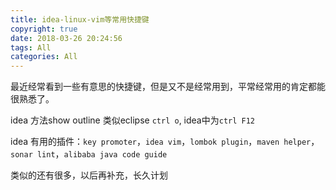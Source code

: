 ```yaml
---
title: idea-linux-vim等常用快捷键
copyright: true
date: 2018-03-26 20:24:56
tags: All
categories: All
---
```


最近经常看到一些有意思的快捷键，但是又不是经常用到，平常经常用的肯定都能很熟悉了。

idea 方法show outline 类似eclipse `ctrl o`, idea中为`ctrl F12`

idea 有用的插件：`key promoter`，`idea vim`，`lombok plugin`，`maven helper`，`sonar lint`，`alibaba java code guide`


类似的还有很多，以后再补充，长久计划